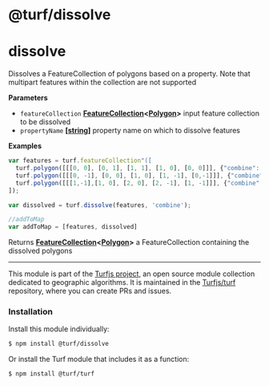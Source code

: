 # @turf/dissolve

# dissolve

Dissolves a FeatureCollection of polygons based on a property. Note that multipart features within the collection are not supported

**Parameters**

-   `featureCollection` **[FeatureCollection](http://geojson.org/geojson-spec.html#feature-collection-objects)&lt;[Polygon](http://geojson.org/geojson-spec.html#polygon)>** input feature collection to be dissolved
-   `propertyName` **\[[string](https://developer.mozilla.org/en-US/docs/Web/JavaScript/Reference/Global_Objects/String)]** property name on which to dissolve features

**Examples**

```javascript
var features = turf.featureCollection"([
  turf.polygon([[[0, 0], [0, 1], [1, 1], [1, 0], [0, 0]]], {"combine": "yes"}),
  turf.polygon([[[0, -1], [0, 0], [1, 0], [1, -1], [0,-1]]], {"combine": "yes"}),
  turf.polygon([[[1,-1],[1, 0], [2, 0], [2, -1], [1, -1]]], {"combine": "no"}),
]);

var dissolved = turf.dissolve(features, 'combine');

//addToMap
var addToMap = [features, dissolved]
```

Returns **[FeatureCollection](http://geojson.org/geojson-spec.html#feature-collection-objects)&lt;[Polygon](http://geojson.org/geojson-spec.html#polygon)>** a FeatureCollection containing the dissolved polygons

<!-- This file is automatically generated. Please don't edit it directly:
if you find an error, edit the source file (likely index.js), and re-run
./scripts/generate-readmes in the turf project. -->

---

This module is part of the [Turfjs project](http://turfjs.org/), an open source
module collection dedicated to geographic algorithms. It is maintained in the
[Turfjs/turf](https://github.com/Turfjs/turf) repository, where you can create
PRs and issues.

### Installation

Install this module individually:

```sh
$ npm install @turf/dissolve
```

Or install the Turf module that includes it as a function:

```sh
$ npm install @turf/turf
```
